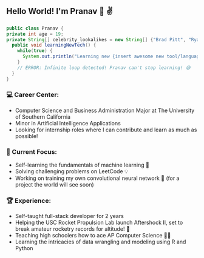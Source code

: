 ## Hello World! I'm Pranav 👋 ✌️

```java
public class Pranav {
private int age = 19;
private String[] celebrity_lookalikes = new String[] {"Brad Pitt", "Ryan Gosling", "Curious George");
  public void learningNewTech() {
    while(true) {
      System.out.println("Learning new {insert awesome new tool/language/framework}");
    }
    // ERROR: Infinite loop detected! Pranav can't stop learning! 😅
  }
}
```
### 💻 Career Center:
- Computer Science and Business Administration Major at The University of Southern California
- Minor in Artificial Intelligence Applications 
- Looking for internship roles where I can contribute and learn as much as possible!
### 🎯 Current Focus:
- Self-learning the fundamentals of machine learning 🤖
- Solving challenging problems on LeetCode 💡
- Working on training my own convolutional neural network 🧠 (for a project the world will see soon)
### 🏆 Experience:
- Self-taught full-stack developer for 2 years
- Helping the USC Rocket Propulsion Lab launch Aftershock II, set to break amateur rocketry records for altitude! 🚀
- Teaching high schoolers how to ace AP Computer Science 🧑‍🏫
- Learning the intricacies of data wrangling and modeling using R and Python
  
